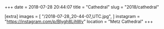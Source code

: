 +++
date = 2018-07-28 20:44:07
title = "Cathedral"
slug = "2018/cathedral"

[extra]
images = [
    "/2018-07-28_20-44-07_UTC.jpg",
]
instagram = "https://instagram.com/p/Blygh8LjhWv"
location = "Metz Cathedral"
+++

